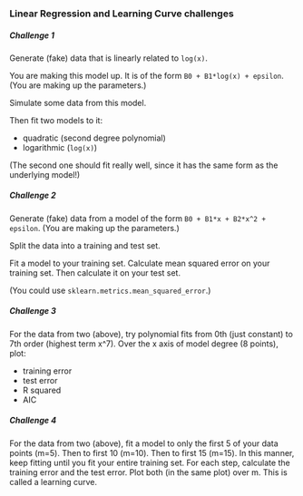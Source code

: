 ### Linear Regression and Learning Curve challenges


##### Challenge 1

Generate (fake) data that is linearly related to `log(x)`.

You are making this model up. It is of the form `B0 + B1*log(x) + epsilon`. (You are making up the parameters.)

Simulate some data from this model.

Then fit two models to it:  

 * quadratic (second degree polynomial)  
 * logarithmic (`log(x)`)  

(The second one should fit really well, since it has the same form as the underlying model!)


##### Challenge 2

Generate (fake) data from a model of the form `B0 + B1*x + B2*x^2 + epsilon`. (You are making up the parameters.)

Split the data into a training and test set.

Fit a model to your training set. Calculate mean squared error on your training set. Then calculate it on your test set.

(You could use `sklearn.metrics.mean_squared_error`.)


##### Challenge 3

For the data from two (above), try polynomial fits from 0th (just constant) to 7th order (highest term x^7). Over the x axis of model degree (8 points), plot:

 * training error
 * test error
 * R squared
 * AIC


##### Challenge 4

For the data from two (above), fit a model to only the first 5 of your data points (m=5). Then to first 10 (m=10). Then to first 15 (m=15). In this manner, keep fitting until you fit your entire training set. For each step, calculate the training error and the test error. Plot both (in the same plot) over m. This is called a learning curve.
